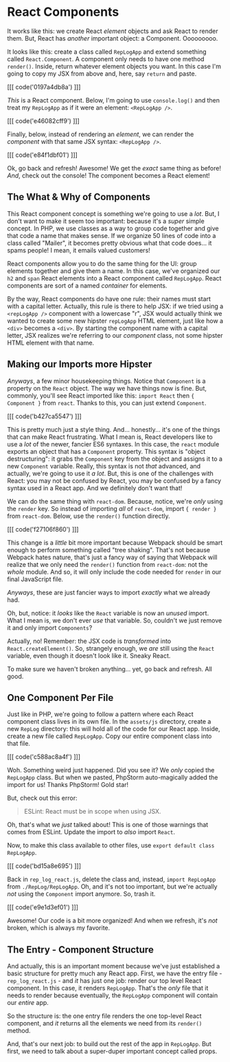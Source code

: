 # React Components

It works like this: we create React *element* objects and ask React to render
them. But, React has *another* important object: a Component. Ooooooooo.

It looks like this: create a class called `RepLogApp` and extend something called
`React.Component`. A component only needs to have one method `render()`. Inside,
return whatever element objects you want. In this case I'm going to copy my JSX
from above and, here, say `return` and paste.

[[[ code('0197a4db8a') ]]]

*This* is a React component. Below, I'm going to use `console.log()` and then
treat my `RepLogApp` as if it were an element: `<RepLogApp />`.

[[[ code('e46082cff9') ]]]

Finally, below, instead of rendering an *element*, we can render the *component*
with that same JSX syntax: `<RepLogApp />`.

[[[ code('e84f1dbf01') ]]]

Ok, go back and refresh! Awesome! We get the *exact* same thing as before! *And*,
check out the console! The component becomes a React element!

## The What & Why of Components

This React component concept is something we're going to use a *lot*. But, I don't
want to make it seem too important: because it's a *super* simple concept. In PHP,
we use classes as a way to group code together and give that code a name that makes
sense. If we organize 50 lines of code into a class called "Mailer", it becomes pretty
obvious what that code does... it spams people! I mean, it emails valued customers!

React components allow you to do the same thing for the UI: group elements together
and give them a name. In this case, we've organized our `h2` and `span` React elements
into a React component called `RepLogApp`. React components are sort of a named
*container* for elements.

By the way, React components do have one rule: their names must start with a capital
letter. Actually, this rule is there to help JSX: if we tried using a `<repLogApp />`
component with a lowercase "r", JSX would actually think we wanted to create some
new hipster `repLogApp` HTML element, just like how a `<div>` becomes a `<div>`.
By starting the component name with a capital letter, JSX realizes we're referring
to our *component* class, not some hipster HTML element with that name.

## Making our Imports more Hipster

*Anyways*, a few minor housekeeping things. Notice that `Component` is a property
on the `React` object. The way we have things now is fine. But, commonly, you'll see
React imported like this: `import React` then `{ Component }` from `react`. Thanks
to this, you can just extend `Component`.

[[[ code('b427ca5547') ]]]

This is pretty much just a style thing. And... honestly... it's one of the things
that can make React frustrating. What I mean is, React developers like to use
a *lot* of the newer, fancier ES6 syntaxes. In this case, the `react` module
exports an object that has a `Component` property. This syntax is "object
destructuring": it grabs the `Component` key from the object and assigns it to a
new `Component` variable. Really, this syntax is not *that* advanced, and actually,
we're going to use it *a lot*. But, this is one of the challenges with React:
you may not be confused by React, you may be confused by a fancy syntax used in
a React app. And we definitely don't want that!

We can do the same thing with `react-dom`. Because, notice, we're *only* using
the `render` key. So instead of importing *all* of `react-dom`, import
`{ render }` from `react-dom`. Below, use the `render()` function directly.

[[[ code('f27106f860') ]]]

This change is a *little* bit more important because Webpack should be smart enough
to perform something called "tree shaking". That's not because Webpack hates nature,
that's just a fancy way of saying that Webpack will realize that we only need the
`render()` function from `react-dom`: not the *whole* module. And so, it will only
include the code needed for `render` in our final JavaScript file.

*Anyways*, these are just fancier ways to import *exactly* what we already had.

Oh, but, notice: it *looks* like the `React` variable is now an *unused* import.
What I mean is, we don't ever *use* that variable. So, couldn't we just remove it
and only import `Components`?

Actually, no! Remember: the JSX code is *transformed* into `React.createElement()`.
So, strangely enough, we *are* still using the `React` variable, even though it
doesn't look like it. Sneaky React.

To make sure we haven't broken anything... yet, go back and refresh. All good.

## One Component Per File

Just like in PHP, we're going to follow a pattern where each React component class
lives in its own file. In the `assets/js` directory, create a new `RepLog` directory:
this will hold all of the code for our React app. Inside, create a new file called
`RepLogApp`. Copy our entire component class into that file.

[[[ code('c588ac8a4f') ]]]

Woh. Something weird just happened. Did you see it? We *only* copied the `RepLogApp`
class. But when we pasted, PhpStorm auto-magically added the import for us! Thanks
PhpStorm! Gold star!

But, check out this error:

> ESLint: React must be in scope when using JSX.

Oh, that's what we *just* talked about! This is one of those warnings that comes
from ESLint. Update the import to *also* import `React`.

Now, to make this class available to other files, use
`export default class RepLogApp`.

[[[ code('bd15a8e695') ]]]

Back in `rep_log_react.js`, delete the class and, instead, `import RepLogApp` from
`./RepLog/RepLogApp`. Oh, and it's not too important, but we're actually *not*
using the `Component` import anymore. So, trash it.

[[[ code('e9e1d3ef01') ]]]

Awesome! Our code is a bit more organized! And when we refresh, it's *not* broken,
which is always my favorite.

## The Entry - Component Structure

And actually, this is an important moment because we've just established a basic
structure for pretty much any React app. First, we have the entry file -
`rep_log_react.js` - and *it* has just one job: render our top level React component.
In this case, it renders `RepLogApp`. That's the *only* file that it needs to
render because eventually, the `RepLogApp` component will contain our *entire*
app.

So the structure is: the one entry file renders the one top-level React component,
and *it* returns all the elements we need from its `render()` method.

And, that's our next job: to build out the rest of the app in `RepLogApp`. But first,
we need to talk about a super-duper important concept called props.
